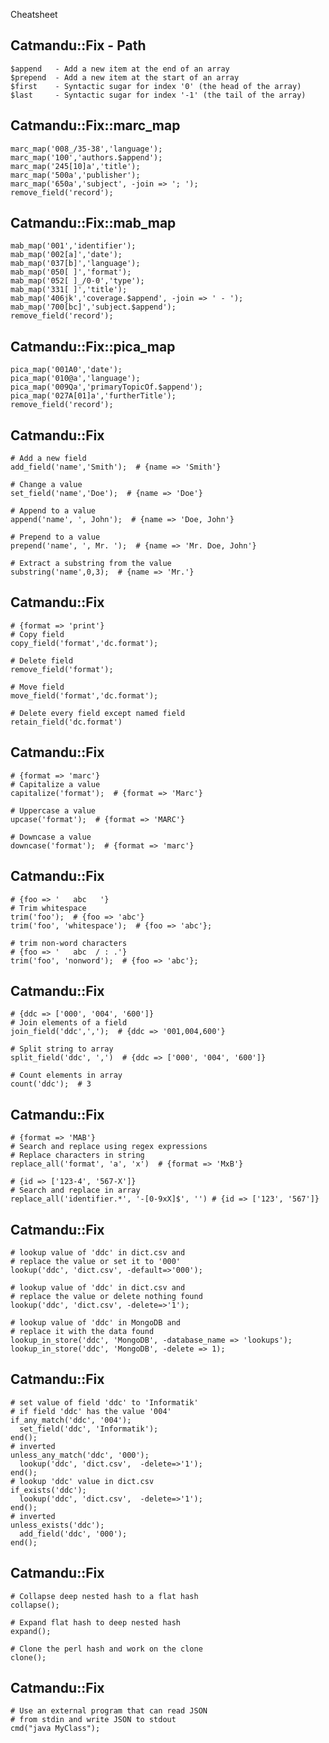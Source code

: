 Cheatsheet

## Catmandu::Fix - Path

    $append   - Add a new item at the end of an array
    $prepend  - Add a new item at the start of an array
    $first    - Syntactic sugar for index '0' (the head of the array)
    $last     - Syntactic sugar for index '-1' (the tail of the array)

## Catmandu::Fix::marc_map

    marc_map('008_/35-38','language');
    marc_map('100','authors.$append');
    marc_map('245[10]a','title');
    marc_map('500a','publisher');
    marc_map('650a','subject', -join => '; ');
    remove_field('record');

## Catmandu::Fix::mab_map

    mab_map('001','identifier');
    mab_map('002[a]','date');
    mab_map('037[b]','language');
    mab_map('050[ ]','format');
    mab_map('052[ ]_/0-0','type');
    mab_map('331[ ]','title');
    mab_map('406jk','coverage.$append', -join => ' - ');
    mab_map('700[bc]','subject.$append');
    remove_field('record');

## Catmandu::Fix::pica_map

    pica_map('001A0','date');
    pica_map('010@a','language');
    pica_map('009Qa','primaryTopicOf.$append');
    pica_map('027A[01]a','furtherTitle');
    remove_field('record');

## Catmandu::Fix

    # Add a new field
    add_field('name','Smith');  # {name => 'Smith'}

    # Change a value
    set_field('name','Doe');  # {name => 'Doe'}

    # Append to a value
    append('name', ', John');  # {name => 'Doe, John'}

    # Prepend to a value
    prepend('name', ', Mr. ');  # {name => 'Mr. Doe, John'}

    # Extract a substring from the value
    substring('name',0,3);  # {name => 'Mr.'}   

## Catmandu::Fix

    # {format => 'print'}                    
    # Copy field
    copy_field('format','dc.format');

    # Delete field
    remove_field('format');

    # Move field
    move_field('format','dc.format');

    # Delete every field except named field
    retain_field('dc.format')

## Catmandu::Fix

    # {format => 'marc'}
    # Capitalize a value
    capitalize('format');  # {format => 'Marc'}

    # Uppercase a value
    upcase('format');  # {format => 'MARC'}

    # Downcase a value
    downcase('format');  # {format => 'marc'}   

## Catmandu::Fix

    # {foo => '   abc   '}
    # Trim whitespace
    trim('foo');  # {foo => 'abc'}
    trim('foo', 'whitespace');  # {foo => 'abc'};

    # trim non-word characters
    # {foo => '   abc  / : .'}
    trim('foo', 'nonword');  # {foo => 'abc'};

## Catmandu::Fix

    # {ddc => ['000', '004', '600']}
    # Join elements of a field
    join_field('ddc',',');  # {ddc => '001,004,600'}
    
    # Split string to array
    split_field('ddc', ',')  # {ddc => ['000', '004', '600']}
    
    # Count elements in array
    count('ddc');  # 3

## Catmandu::Fix

    # {format => 'MAB'}
    # Search and replace using regex expressions
    # Replace characters in string
    replace_all('format', 'a', 'x')  # {format => 'MxB'}    

    # {id => ['123-4', '567-X']}
    # Search and replace in array
    replace_all('identifier.*', '-[0-9xX]$', '') # {id => ['123', '567']}

## Catmandu::Fix

    # lookup value of 'ddc' in dict.csv and 
    # replace the value or set it to '000'
    lookup('ddc', 'dict.csv', -default=>'000');

    # lookup value of 'ddc' in dict.csv and 
    # replace the value or delete nothing found
    lookup('ddc', 'dict.csv', -delete=>'1');   
    
    # lookup value of 'ddc' in MongoDB and
    # replace it with the data found
    lookup_in_store('ddc', 'MongoDB', -database_name => 'lookups'); 
    lookup_in_store('ddc', 'MongoDB', -delete => 1);

## Catmandu::Fix

    # set value of field 'ddc' to 'Informatik' 
    # if field 'ddc' has the value '004'
    if_any_match('ddc', '004');
      set_field('ddc', 'Informatik');
    end();
    # inverted
    unless_any_match('ddc', '000');
      lookup('ddc', 'dict.csv',  -delete=>'1');
    end();
    # lookup 'ddc' value in dict.csv
    if_exists('ddc');
      lookup('ddc', 'dict.csv',  -delete=>'1');
    end();
    # inverted
    unless_exists('ddc');
      add_field('ddc', '000');
    end();

## Catmandu::Fix

    # Collapse deep nested hash to a flat hash
    collapse();

    # Expand flat hash to deep nested hash
    expand();               

    # Clone the perl hash and work on the clone
    clone();

## Catmandu::Fix

    # Use an external program that can read JSON 
    # from stdin and write JSON to stdout
    cmd("java MyClass");


